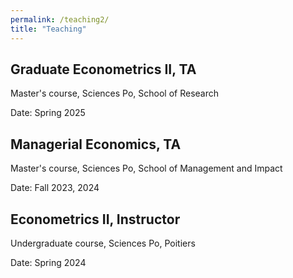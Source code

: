 ```yaml
---
permalink: /teaching2/
title: "Teaching"
---
```


## Graduate Econometrics II, TA
Master's course, Sciences Po, School of Research

Date: Spring 2025

## Managerial Economics, TA
Master's course, Sciences Po, School of Management and Impact

Date: Fall 2023, 2024

## Econometrics II, Instructor
Undergraduate course, Sciences Po, Poitiers

Date: Spring 2024